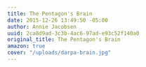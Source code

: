 ```yaml
---
title: The Pentagon's Brain
date: 2015-12-26 13:49:50 -05:00
author: Annie Jacobsen
uuid: 2ca8d9ad-3c3b-4ac6-97ad-e93c52f140a0
original_title: The Pentagon's Brain
amazon: true
cover: "/uploads/darpa-brain.jpg"
---
```



